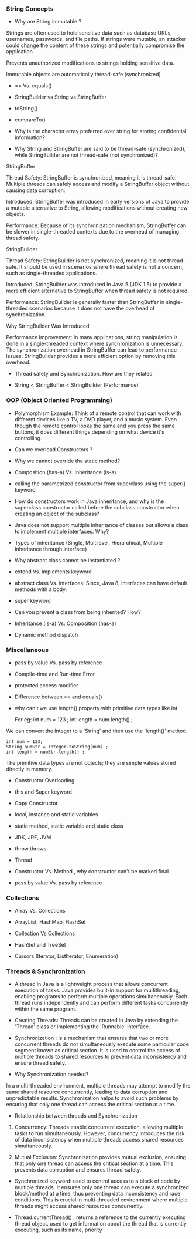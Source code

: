 ### String Concepts

- Why are String immutable ?

Strings are often used to hold sensitive data such as database URLs, usernames, passwords, and file paths. If strings were mutable, an attacker could change the content of these strings and potentially compromise the application.

Prevents unauthorized modifications to strings holding sensitive data.

Immutable objects are automatically thread-safe (synchronized)

- == Vs. equals()

- StringBuilder vs String vs StringBuffer

- toString()

- compareTo()

- Why is the character array preferred over string for storing confidential information?

- Why String and StringBuffer are said to be thread-safe (synchronized), while StringBuilder are not thread-safe (not synchronized)?

StringBuffer

Thread Safety: StringBuffer is synchronized, meaning it is thread-safe. Multiple threads can safely access and modify a StringBuffer object without causing data corruption.

Introduced: StringBuffer was introduced in early versions of Java to provide a mutable alternative to String, allowing modifications without creating new objects.

Performance: Because of its synchronization mechanism, StringBuffer can be slower in single-threaded contexts due to the overhead of managing thread safety.

StringBuilder

Thread Safety: StringBuilder is not synchronized, meaning it is not thread-safe. It should be used in scenarios where thread safety is not a concern, such as single-threaded applications.

Introduced: StringBuilder was introduced in Java 5 (JDK 1.5) to provide a more efficient alternative to StringBuffer when thread safety is not required.

Performance: StringBuilder is generally faster than StringBuffer in single-threaded scenarios because it does not have the overhead of synchronization.

Why StringBuilder Was Introduced

Performance Improvement: In many applications, string manipulation is done in a single-threaded context where synchronization is unnecessary. The synchronization overhead in StringBuffer can lead to performance issues. StringBuilder provides a more efficient option by removing this overhead.

- Thread safety and Synchronization. How are they related

- String < StringBuffer < StringBuilder (Performance)

### OOP (Object Oriented Programming)

- Polymorphism Example: Think of a remote control that can work with different devices like a TV, a DVD player, and a music system. Even though the remote control looks the same and you press the same buttons, it does different things depending on what device it's controlling.

- Can we overload Constructors ?

- Why we cannot override the static method? 

- Composition (has-a) Vs. Inheritance (is-a)

- calling the parametrized constructor from superclass using the super() keyword

- How do constructors work in Java inheritance, and why is the superclass constructor called before the subclass constructor when creating an object of the subclass? 

- Java does not support multiple inheritance of classes but allows a class to implement multiple interfaces. Why? 

- Types of inheritance (Single, Multilevel, Hierarchical, Multiple inheritance through interface)

- Why abstract class cannot be instantiated ?

- extend Vs. implements keyword

- abstract class Vs. interfaces: Since, Java 8, interfaces can have default methods with a body.

- super keyword

- Can you prevent a class from being inherited? How?

- Inheritance (is-a) Vs. Composition (has-a)

- Dynamic method dispatch

### Miscellaneous

- pass by value Vs. pass by reference

- Compile-time and Run-time Error

- protected access modifier

- Difference between == and equals()

- why can't we use length() property with primitive data types like int

  For eg: int num = 123 ;
  int length = num.length() ;

We can convert the integer to a 'String' and then use the 'length()' method.

    int num = 123;
    String numStr = Integer.toString(num) ;
    int length = numStr.length() ;

The primitive data types are not objects; they are simple values stored directly in memory.

- Constructor Overloading

- this and Super keyword

- Copy Constructor

- local, instance and static variables

- static method, static variable and static class

- JDK, JRE, JVM

- throw throws

- Thread

- Constructor Vs. Method , why constructor can't be marked final

- pass by value Vs. pass by reference

### Collections

- Array Vs. Collections

- ArrayList, HashMap, HashSet

- Collection Vs Collections

- HashSet and TreeSet

- Cursors (Iterator, ListIterator, Enumeration)

### Threads & Synchronization

- A thread in Java is a lightweight process that allows concurrent execution of tasks. Java provides built-in support for multithreading, enabling programs to perform multiple operations simultaneously. Each thread runs independently and can perform different tasks concurrently within the same program.

- Creating Threads: Threads can be created in Java by extending the 'Thread' class or implementing the 'Runnable' interface.

- Synchronization : is a mechanism that ensures that two or more concurrent threads do not simultaneously execute some particular code segment known as critical section. It is used to control the access of multiple threads to shared resources to prevent data inconsistency and ensure thread safety.

- Why Synchronization needed?

In a multi-threaded environment, multiple threads may attempt to modify the same shared resource concurrently, leading to data corruption and unpredictable results. Synchronization helps to avoid such problems by ensuring that only one thread can access the critical section at a time.

- Relationship between threads and Synchronization

1.  Concurrency: Threads enable concurrent execution, allowing multiple tasks to run simultaneously. However, concurrency introduces the risk of data inconsistency when multiple threads access shared resources simultaneously.

2.  Mutual Exclusion: Synchronization provides mutual exclusion, ensuring that only one thread can access the critical section at a time. This prevents data corruption and ensures thread-safety.

- Synchronized keyword: used to control access to a block of code by multiple threads. It ensures only one thread can execute a synchronized block/method at a time, thus preventing data inconsistency and race conditions. This is crucial in multi-threaded environment where multiple threads might access shared resources concurrently.

- Thread.currentThread() : returns a reference to the currently executing thread object. used to get information about the thread that is currently executing, such as its name, priority
